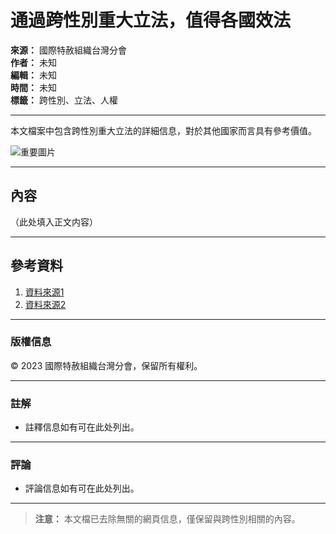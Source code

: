 # 通過跨性別重大立法，值得各國效法

**來源：** 國際特赦組織台灣分會  
**作者：** 未知  
**編輯：** 未知  
**時間：** 未知  
**標籤：** 跨性別、立法、人權

---

本文檔案中包含跨性別重大立法的詳細信息，對於其他國家而言具有參考價值。

![重要圖片](http://example.com/path-to-image.jpg)  <!-- 请替换为实际图片链接 -->

---

## 內容

（此处填入正文内容）

---

## 參考資料

1. [資料來源1](http://example.com/source1)
2. [資料來源2](http://example.com/source2)

---

### 版權信息

© 2023 國際特赦組織台灣分會，保留所有權利。

---

### 註解

- 註釋信息如有可在此处列出。

---

### 評論

- 評論信息如有可在此处列出。

---

> **注意：** 本文檔已去除無關的網頁信息，僅保留與跨性別相關的內容。